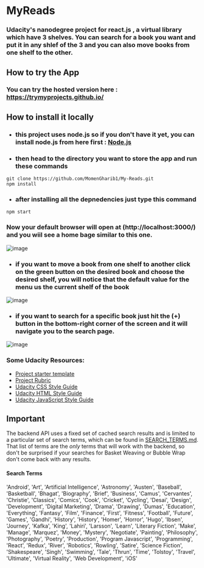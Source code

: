 # MyReads

### Udacity's nanodegree project for react.js , a virtual library which have 3 shelves. You can search for a book you want and put it in any shlef of the 3 and you can also move books from one shelf to the other.

## How to try the App

### You can try the hosted version here : https://trymyprojects.github.io/

## How to install it locally
- ### this project uses node.js so if you don't have it yet, you can install node.js from here first : [Node.js](https://nodejs.org/en/)

- ### then head to the directory you want to store the app and run these commands
```
git clone https://github.com/MomenGharib1/My-Reads.git
npm install
```
- ### after installing all the depnedencies just type this command
```
npm start
```
### Now your default browser will open at (http://localhost:3000/) and you wiil see a home bage similar to this one.

![image](https://user-images.githubusercontent.com/94765709/184538297-81b6769b-2de6-4ead-b950-a7dc635e807e.png)

- ### if you want to move a book from one shelf to another click on the green button on the desired book and choose the desired shelf, you will notice that the default value for the menu us the current shelf of the book

![image](https://user-images.githubusercontent.com/94765709/184538396-2ee56a6d-cb0b-4694-8b0d-50356689e0e1.png)

- ### if you want to search for a specific book just hit the (+) button in the bottom-right corner of the screen and it will navigate you to the search page.

![image](https://user-images.githubusercontent.com/94765709/184538480-5e5e63db-d117-45f7-95ee-fe01d7a61497.png)

### Some Udacity Resources:

- [Project starter template](https://github.com/udacity/reactnd-project-myreads-starter)
- [Project Rubric](https://review.udacity.com/#!/rubrics/918/view)
- [Udacity CSS Style Guide](http://udacity.github.io/frontend-nanodegree-styleguide/css.html)
- [Udacity HTML Style Guide](http://udacity.github.io/frontend-nanodegree-styleguide/index.html)
- [Udacity JavaScript Style Guide](http://udacity.github.io/frontend-nanodegree-styleguide/javascript.html)


## Important

The backend API uses a fixed set of cached search results and is limited to a particular set of search terms, which can be found in [SEARCH_TERMS.md](SEARCH_TERMS.md). That list of terms are the _only_ terms that will work with the backend, so don't be surprised if your searches for Basket Weaving or Bubble Wrap don't come back with any results.

#### Search Terms

'Android', 'Art', 'Artificial Intelligence', 'Astronomy', 'Austen', 'Baseball', 'Basketball', 'Bhagat', 'Biography', 'Brief', 'Business', 'Camus', 'Cervantes', 'Christie', 'Classics', 'Comics', 'Cook', 'Cricket', 'Cycling', 'Desai', 'Design', 'Development', 'Digital Marketing', 'Drama', 'Drawing', 'Dumas', 'Education', 'Everything', 'Fantasy', 'Film', 'Finance', 'First', 'Fitness', 'Football', 'Future', 'Games', 'Gandhi', 'History', 'History', 'Homer', 'Horror', 'Hugo', 'Ibsen', 'Journey', 'Kafka', 'King', 'Lahiri', 'Larsson', 'Learn', 'Literary Fiction', 'Make', 'Manage', 'Marquez', 'Money', 'Mystery', 'Negotiate', 'Painting', 'Philosophy', 'Photography', 'Poetry', 'Production', 'Program Javascript', 'Programming', 'React', 'Redux', 'River', 'Robotics', 'Rowling', 'Satire', 'Science Fiction', 'Shakespeare', 'Singh', 'Swimming', 'Tale', 'Thrun', 'Time', 'Tolstoy', 'Travel', 'Ultimate', 'Virtual Reality', 'Web Development', 'iOS'

